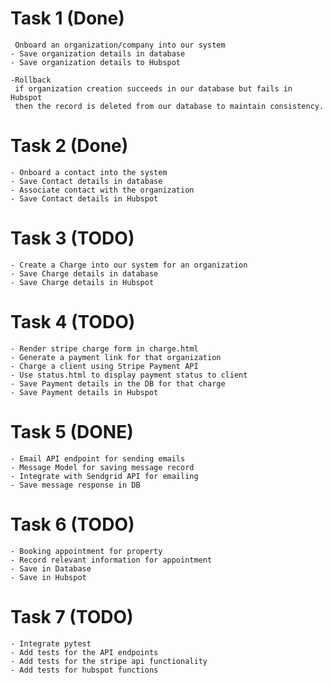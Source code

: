 # Task 1 (Done)

     Onboard an organization/company into our system
    - Save organization details in database
    - Save organization details to Hubspot
    
    -Rollback
     if organization creation succeeds in our database but fails in Hubspot
     then the record is deleted from our database to maintain consistency.
    
# Task 2 (Done)

    - Onboard a contact into the system
    - Save Contact details in database
    - Associate contact with the organization
    - Save Contact details in Hubspot

# Task 3 (TODO)

    - Create a Charge into our system for an organization
    - Save Charge details in database
    - Save Charge details in Hubspot

# Task 4 (TODO)

    - Render stripe charge form in charge.html
    - Generate a payment link for that organization
    - Charge a client using Stripe Payment API
    - Use status.html to display payment status to client
    - Save Payment details in the DB for that charge
    - Save Payment details in Hubspot

# Task 5 (DONE)
    - Email API endpoint for sending emails
    - Message Model for saving message record
    - Integrate with Sendgrid API for emailing
    - Save message response in DB

# Task 6 (TODO)

    - Booking appointment for property 
    - Record relevant information for appointment
    - Save in Database
    - Save in Hubspot


# Task 7 (TODO)

    - Integrate pytest
    - Add tests for the API endpoints
    - Add tests for the stripe api functionality
    - Add tests for hubspot functions